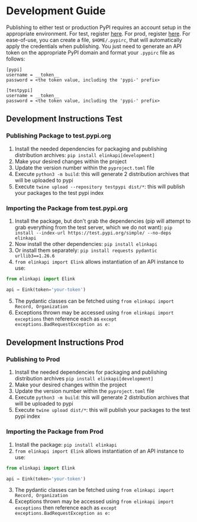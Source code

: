 # Development Guide

Publishing to either test or production PyPI requires an account setup in the appropriate environment. For test, register [here](https://test.pypi.org/account/register/). For prod, register [here](https://pypi.org/account/register/). For ease-of-use, you can create a file, `$HOME/.pypirc`, that will automatically apply the credentials when publishing. You just need to generate an API token on the appropriate PyPI domain and format your `.pypirc` file as follows:

```
[pypi]
username = __token__
password = <the token value, including the 'pypi-' prefix>

[testpypi]
username = __token__
password = <the token value, including the 'pypi-' prefix>

```

## Development Instructions Test

### Publishing Package to test.pypi.org
1. Install the needed dependencies for packaging and publishing distribution archives: `pip install elinkapi[development]`
2. Make your desired changes within the project
3. Update the version number within the `pyproject.toml` file
4. Execute `python3 -m build`: this will generate 2 distribution archives that will be uploaded to pypi
5. Execute `twine upload --repository testpypi dist/*`: this will publish your packages to the test pypi index

### Importing the Package from test.pypi.org
1. Install the package, but don't grab the dependencies (pip will attempt to grab everything from the test server, which we do not want): `pip install --index-url https://test.pypi.org/simple/ --no-deps elinkapi`
2. Now install the other dependencies: `pip install elinkapi`
3. Or install them separately: `pip install requests pydantic urllib3==1.26.6`
4. `from elinkapi import Elink` allows instantiation of an API instance to use: 
```python
from elinkapi import Elink

api = Eink(token='your-token')
```
5. The pydantic classes can be fetched using `from elinkapi import Record, Organization`
6. Exceptions thrown may be accessed using `from elinkapi import exceptions` then reference each as
`except exceptions.BadRequestException as e:`

## Development Instructions Prod

### Publishing to Prod
1. Install the needed dependencies for packaging and publishing distribution archives `pip install elinkapi[development]`
2. Make your desired changes within the project
3. Update the version number within the `pyproject.toml` file
4. Execute `python3 -m build`: this will generate 2 distribution archives that will be uploaded to pypi
5. Execute `twine upload dist/*`: this will publish your packages to the test pypi index

### Importing the Package from Prod
1. Install the package: `pip install elinkapi`
2. `from elinkapi import Elink` allows instantiation of an API instance to use: 
```python
from elinkapi import Elink

api = Eink(token='your-token')
```
3. The pydantic classes can be fetched using `from elinkapi import Record, Organization`
4. Exceptions thrown may be accessed using `from elinkapi import exceptions` then reference each as
`except exceptions.BadRequestException as e:`
